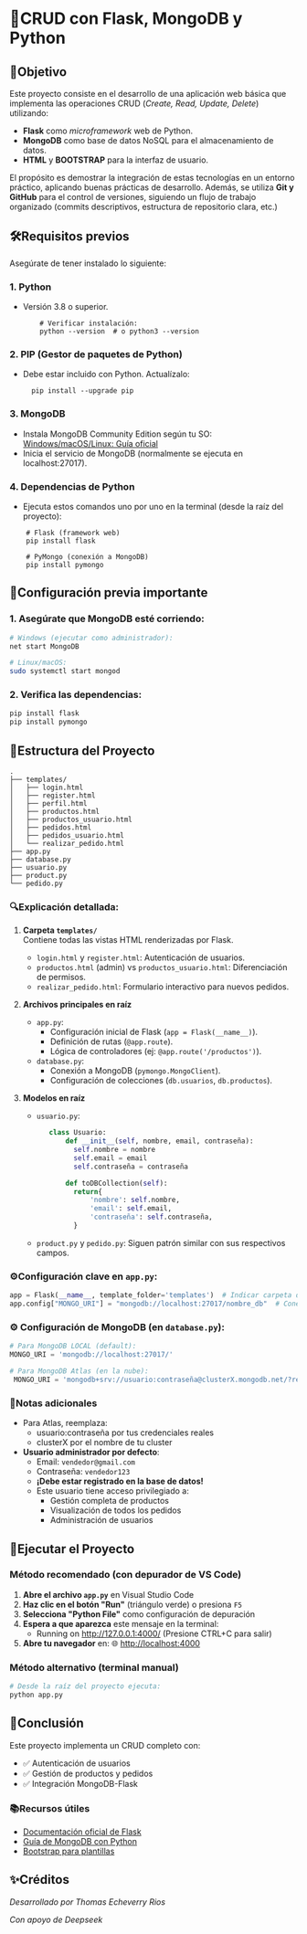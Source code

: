 # 📝CRUD con Flask, MongoDB y Python  

## 🎯Objetivo

Este proyecto consiste en el desarrollo de una aplicación web básica que implementa las operaciones CRUD (*Create, Read, Update, Delete*) utilizando:  
- **Flask** como *microframework* web de Python.
- **MongoDB** como base de datos NoSQL para el almacenamiento de datos.
- **HTML** y **BOOTSTRAP** para la interfaz de usuario.

El propósito es demostrar la integración de estas tecnologías en un entorno práctico, aplicando buenas prácticas de desarrollo. Además, se utiliza **Git y GitHub** para el control de versiones, siguiendo un flujo de trabajo organizado (commits descriptivos, estructura de repositorio clara, etc.)

## 🛠Requisitos previos

Asegúrate de tener instalado lo siguiente:

### 1. Python
- Versión 3.8 o superior.
  ```
      # Verificar instalación:
      python --version  # o python3 --version
  ```

### 2. PIP (Gestor de paquetes de Python)
- Debe estar incluido con Python. Actualízalo:
    ```
      pip install --upgrade pip
    ```
  
### 3. MongoDB
- Instala MongoDB Community Edition según tu SO:
[Windows/macOS/Linux: Guía oficial](https://www.mongodb.com/docs/manual/administration/install-community/ "Windows/macOS/Linux: Guía oficial")
- Inicia el servicio de MongoDB (normalmente se ejecuta en localhost:27017).

### 4. Dependencias de Python
- Ejecuta estos comandos uno por uno en la terminal (desde la raíz del proyecto):

```
    # Flask (framework web)
    pip install flask

    # PyMongo (conexión a MongoDB)
    pip install pymongo
```

## 🔧Configuración previa importante
### 1. Asegúrate que MongoDB esté corriendo:

```bash
# Windows (ejecutar como administrador):
net start MongoDB

# Linux/macOS:
sudo systemctl start mongod
```
### 2. Verifica las dependencias:

```bash
pip install flask
pip install pymongo
```
## 📂Estructura del Proyecto

```plaintext
.
├── templates/
│   ├── login.html
│   ├── register.html
│   ├── perfil.html
│   ├── productos.html
│   ├── productos_usuario.html
│   ├── pedidos.html
│   ├── pedidos_usuario.html
│   └── realizar_pedido.html
├── app.py
├── database.py
├── usuario.py
├── product.py
└── pedido.py
```


### 🔍Explicación detallada:

1. **Carpeta `templates/`**  
   Contiene todas las vistas HTML renderizadas por Flask.
   - `login.html` y `register.html`: Autenticación de usuarios.
   - `productos.html` (admin) vs `productos_usuario.html`: Diferenciación de permisos.
   - `realizar_pedido.html`: Formulario interactivo para nuevos pedidos.

2. **Archivos principales en raíz**
   - `app.py`:  
     - Configuración inicial de Flask (`app = Flask(__name__)`).  
     - Definición de rutas (`@app.route`).  
     - Lógica de controladores (ej: `@app.route('/productos')`).  
   - `database.py`:  
     - Conexión a MongoDB (`pymongo.MongoClient`).  
     - Configuración de colecciones (`db.usuarios`, `db.productos`).  

3. **Modelos en raíz**  
   - `usuario.py`:  
     ```python
	    class Usuario:
		    def __init__(self, nombre, email, contraseña):
			  self.nombre = nombre
			  self.email = email
			  self.contraseña = contraseña

		    def toDBCollection(self):
			  return{
				  'nombre': self.nombre,
				  'email': self.email,
				  'contraseña': self.contraseña,
			  }
     ```
   - `product.py` y `pedido.py`: Siguen patrón similar con sus respectivos campos.

### ⚙️Configuración clave en `app.py`:

```python
app = Flask(__name__, template_folder='templates')  # Indicar carpeta de plantillas
app.config["MONGO_URI"] = "mongodb://localhost:27017/nombre_db"  # Conexión a MongoDB
```

### ⚙️ **Configuración de MongoDB** (en `database.py`):
   ```python
   # Para MongoDB LOCAL (default):
   MONGO_URI = 'mongodb://localhost:27017/'
   
   # Para MongoDB Atlas (en la nube):
    MONGO_URI = 'mongodb+srv://usuario:contraseña@clusterX.mongodb.net/?retryWrites=true&w=majority'
```
### 📌Notas adicionales
- Para Atlas, reemplaza:
	- usuario:contraseña por tus credenciales reales
	- clusterX por el nombre de tu cluster
- **Usuario administrador por defecto**: 
   - Email: `vendedor@gmail.com`
   - Contraseña: `vendedor123`
   - **¡Debe estar registrado en la base de datos!**
   - Este usuario tiene acceso privilegiado a:
     - Gestión completa de productos
     - Visualización de todos los pedidos
     - Administración de usuarios

## 🚀Ejecutar el Proyecto

### Método recomendado (con depurador de VS Code)
1. **Abre el archivo `app.py`** en Visual Studio Code
2. **Haz clic en el botón "Run"** (triángulo verde) o presiona `F5`
3. **Selecciona "Python File"** como configuración de depuración
4. **Espera a que aparezca** este mensaje en la terminal:
	- Running on http://127.0.0.1:4000/ (Presione CTRL+C para salir)
5. **Abre tu navegador** en: 🌐 [http://localhost:4000](http://localhost:4000)

### Método alternativo (terminal manual)
```bash
# Desde la raíz del proyecto ejecuta:
python app.py
```

## 🏁Conclusión

Este proyecto implementa un CRUD completo con:
- ✅ Autenticación de usuarios
- ✅ Gestión de productos y pedidos
- ✅ Integración MongoDB-Flask

### 📚Recursos útiles
- [Documentación oficial de Flask](https://flask.palletsprojects.com/)
- [Guía de MongoDB con Python](https://www.mongodb.com/docs/drivers/pymongo/)
- [Bootstrap para plantillas](https://getbootstrap.com/)

## ✨Créditos
*Desarrollado por Thomas Echeverry Rios*

*Con apoyo de Deepseek*



